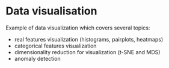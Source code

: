 # Data visualisation
Example of data visualization which covers several topics:

- real features visualization (histograms, pairplots, heatmaps)
- categorical features visualization
- dimensionality reduction for visualization (t-SNE and MDS)
- anomaly detection
